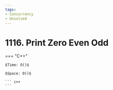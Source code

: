 ```yaml
---
tags:
- Concurrency
- Unsolved
---
```



# 1116. Print Zero Even Odd

=== "C++"

    $Time: O()$

    $Space: O()$

    ``` c++
    ```